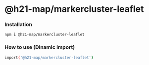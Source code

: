 
# @h21-map/markercluster-leaflet

### Installation
```bash
npm i @h21-map/markercluster-leaflet
```
### How to use (Dinamic import)
```bash
import('@h21-map/markercluster-leaflet')
```
